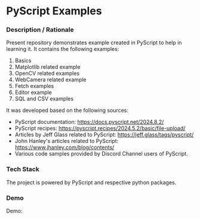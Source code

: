 # PyScript Examples

### **Description / Rationale**
Present repository demonstrates example created in PyScript to help in learning it. It contains the following examples:
1. Basics
2. Matplotlib related example
3. OpenCV related examples
4. WebCamera related example
5. Fetch examples
6. Editor example
7. SQL and CSV examples

It was developed based on the following sources:
* PyScript documentation: https://docs.pyscript.net/2024.8.2/
* PyScript recipes: https://pyscript.recipes/2024.5.2/basic/file-upload/
* Articles by Jeff Glass related to PyScript: https://jeff.glass/tags/pyscript/
* John Hanley's articles related to PyScript: https://www.jhanley.com/blog/contents/
* Various code samples provided by Discord Channel users of PyScript.

### **Tech Stack**
The project is powered by PyScript and respective python packages.
        
### **Demo**
Demo: 
